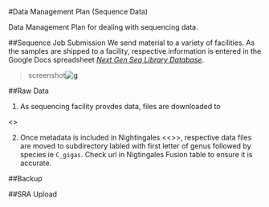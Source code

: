 #Data Management Plan (Sequence Data)

Data Management Plan for dealing with sequencing data. 


##Sequence Job Submission
We send material to a variety of facilities. As the samples are shipped to a facility, respective information is entered in the Google Docs spreadsheet [*Next Gen Seq Library Database*](https://docs.google.com/spreadsheet/ccc?key=0AtV_gF766XZAdHRlUHJMd0k4S2RpdTZqbjFob2NJb2c&usp=sharing).

>screenshot[![g](http://eagle.fish.washington.edu/cnidarian/skitch/Next_Gen_Seq_Library_Database_1A424204.png)](https://docs.google.com/spreadsheet/ccc?key=0AtV_gF766XZAdHRlUHJMd0k4S2RpdTZqbjFob2NJb2c&usp=sharing)


##Raw Data
1) As sequencing facility provdes data, files are downloaded to


<<INCLUDE INFOR>>


2) Once metadata is included in Nightingales <<<Link>>>, respective data files are moved to subdirectory labled with first letter of genus followed by species ie `C_gigas`. Check url in Nigtingales Fusion table to ensure it is accurate.

##Backup




##SRA Upload
